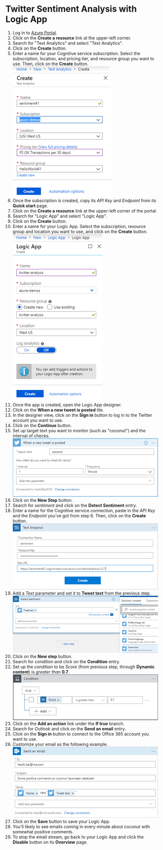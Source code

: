 # Twitter Sentiment Analysis with Logic App

1. Log in to [Azure Portal](https://portal.azure.com).
2. Click on the **Create a resource** link at the upper-left corner.
3. Search for "Text Analytics" and select "Text Analytics".
4. Click on the **Create** button.
5. Enter a name for your Cognitive service subscription. Select the subscription, location, and pricing tier, and resource group you want to use. Then, click on the **Create** button.
![Cognitive](./lab5-3.png)
6. Once the subscription is created, copy its *API Key* and *Endpoint* from its **Quick start** page.
7. Click on the **Create a resource** link at the upper-left corner of the portal.
8. Search for "Logic App" and select "Logic App".
9. Click on the **Create** button.
10. Enter a name for your Logic App. Select the subscription, resource group and location you want to use, and click on the **Create** button.
![Create App](./lab5-1.png)
6. Once the app is created, open the Logic App designer.
7. Click on the **When a new tweet is posted** tile.
8. In the designer view, click on the **Sign in** button to log in to the Twitter account you want to use. 
9. Click on the **Continue** button.
10. Set up target text you want to monitor (such as "coconut") and the interval of checks.
![Settings](./lab5-2.png)
11. Click on the **New Step** button.
12. Search for *sentiment* and click on the **Detect Sentiment** entry.
13. Enter a name for the Cognitive service connection, paste in the *API Key* and the *Endpoint* you've got from step 6. Then, click on the **Create** button.
![Analytics](./lab5-4.png)
14. Add a *Text* parameter and set it to **Tweet text** from the previous step.
![Text](./lab5-5.png)
15. Click on the **New step** button.
16. Search for *condition* and click on the **Condition** entry.
17. Set up the condition to be *Score* (from previous step, through **Dynamic content**) is *greater than* **0.7**.
![Condition](./lab5-6.png)
18. Click on the **Add an action** link under the **If true** branch.
19. Search for *Outlook* and click on the **Send an email** entry.
20. Click on the **Sign in** button to connect to the Office 365 account you want to use.
21. Customize your email as the following example.
![Email](./lab5-7.png)
22. Click on the **Save** button to save your Logic App.
23. You'll likely to see emails coming in every minute about coconut with somewhat positive comments.
24. To stop the email stream, go back to your Logic App and click the **Disable** button on its **Overview** page.